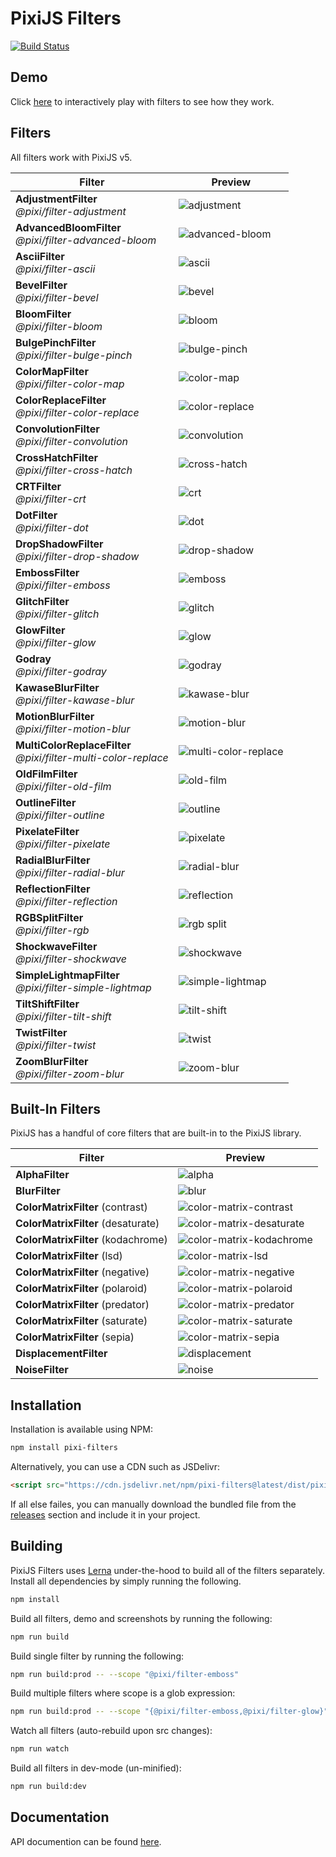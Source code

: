 # PixiJS Filters

[![Build Status](https://travis-ci.org/pixijs/pixi-filters.svg?branch=master)](https://travis-ci.org/pixijs/pixi-filters)

## Demo

Click [here](http://pixijs.io/pixi-filters/tools/demo/) to interactively play with filters to see how they work.

## Filters

All filters work with PixiJS v5.

| Filter | Preview |
|---|---|
| **AdjustmentFilter**<br>_@pixi/filter-adjustment_ | ![adjustment](https://pixijs.github.io/pixi-filters/tools/screenshots/dist/adjustment.png?v=2) |
| **AdvancedBloomFilter**<br>_@pixi/filter-advanced-bloom_ | ![advanced-bloom](https://pixijs.github.io/pixi-filters/tools/screenshots/dist/advanced-bloom.png?v=2) |
| **AsciiFilter**<br>_@pixi/filter-ascii_ | ![ascii](https://pixijs.github.io/pixi-filters/tools/screenshots/dist/ascii.png?v=2) |
| **BevelFilter**<br>_@pixi/filter-bevel_ | ![bevel](https://pixijs.github.io/pixi-filters/tools/screenshots/dist/bevel.png?v=2) |
| **BloomFilter**<br>_@pixi/filter-bloom_ | ![bloom](https://pixijs.github.io/pixi-filters/tools/screenshots/dist/bloom.png?v=2) |
| **BulgePinchFilter**<br>_@pixi/filter-bulge-pinch_ | ![bulge-pinch](https://pixijs.github.io/pixi-filters/tools/screenshots/dist/bulge-pinch.gif?v=2) |
| **ColorMapFilter**<br>_@pixi/filter-color-map_ | ![color-map](https://pixijs.github.io/pixi-filters/tools/screenshots/dist/color-map.png?v=2) |
| **ColorReplaceFilter**<br>_@pixi/filter-color-replace_ | ![color-replace](https://pixijs.github.io/pixi-filters/tools/screenshots/dist/color-replace.png?v=2) |
| **ConvolutionFilter**<br>_@pixi/filter-convolution_ | ![convolution](https://pixijs.github.io/pixi-filters/tools/screenshots/dist/convolution.png?v=2) |
| **CrossHatchFilter**<br>_@pixi/filter-cross-hatch_ | ![cross-hatch](https://pixijs.github.io/pixi-filters/tools/screenshots/dist/cross-hatch.png?v=2) |
| **CRTFilter**<br>_@pixi/filter-crt_ | ![crt](https://pixijs.github.io/pixi-filters/tools/screenshots/dist/crt.png?v=2) |
| **DotFilter**<br>_@pixi/filter-dot_ | ![dot](https://pixijs.github.io/pixi-filters/tools/screenshots/dist/dot.png?v=2) |
| **DropShadowFilter**<br>_@pixi/filter-drop-shadow_| ![drop-shadow](https://pixijs.github.io/pixi-filters/tools/screenshots/dist/drop-shadow.png?v=2) |
| **EmbossFilter**<br>_@pixi/filter-emboss_ | ![emboss](https://pixijs.github.io/pixi-filters/tools/screenshots/dist/emboss.png?v=2) |
| **GlitchFilter**<br>_@pixi/filter-glitch_ | ![glitch](https://pixijs.github.io/pixi-filters/tools/screenshots/dist/glitch.png?v=1) |
| **GlowFilter**<br>_@pixi/filter-glow_ | ![glow](https://pixijs.github.io/pixi-filters/tools/screenshots/dist/glow.png?v=2) |
| **Godray**<br>_@pixi/filter-godray_ | ![godray](https://pixijs.github.io/pixi-filters/tools/screenshots/dist/godray.gif?v=2) |
| **KawaseBlurFilter**<br>_@pixi/filter-kawase-blur_ | ![kawase-blur](https://pixijs.github.io/pixi-filters/tools/screenshots/dist/kawase-blur.png?v=1) |
| **MotionBlurFilter**<br>_@pixi/filter-motion-blur_ | ![motion-blur](https://pixijs.github.io/pixi-filters/tools/screenshots/dist/motion-blur.png?v=1) |
| **MultiColorReplaceFilter**<br>_@pixi/filter-multi-color-replace_ | ![multi-color-replace](https://pixijs.github.io/pixi-filters/tools/screenshots/dist/multi-color-replace.png?v=1) |
| **OldFilmFilter**<br>_@pixi/filter-old-film_ | ![old-film](https://pixijs.github.io/pixi-filters/tools/screenshots/dist/old-film.gif?v=2) |
| **OutlineFilter**<br>_@pixi/filter-outline_ | ![outline](https://pixijs.github.io/pixi-filters/tools/screenshots/dist/outline.png?v=2) |
| **PixelateFilter**<br>_@pixi/filter-pixelate_ | ![pixelate](https://pixijs.github.io/pixi-filters/tools/screenshots/dist/pixelate.png?v=2) |
| **RadialBlurFilter**<br>_@pixi/filter-radial-blur_ | ![radial-blur](https://pixijs.github.io/pixi-filters/tools/screenshots/dist/radial-blur.png?v=2) |
| **ReflectionFilter**<br>_@pixi/filter-reflection_ | ![reflection](https://pixijs.github.io/pixi-filters/tools/screenshots/dist/reflection.png?v=2) |
| **RGBSplitFilter**<br>_@pixi/filter-rgb_ | ![rgb split](https://pixijs.github.io/pixi-filters/tools/screenshots/dist/rgb.png?v=2) |
| **ShockwaveFilter**<br>_@pixi/filter-shockwave_ | ![shockwave](https://pixijs.github.io/pixi-filters/tools/screenshots/dist/shockwave.gif?v=3) |
| **SimpleLightmapFilter**<br>_@pixi/filter-simple-lightmap_ | ![simple-lightmap](https://pixijs.github.io/pixi-filters/tools/screenshots/dist/simple-lightmap.png?v=2) |
| **TiltShiftFilter**<br>_@pixi/filter-tilt-shift_ | ![tilt-shift](https://pixijs.github.io/pixi-filters/tools/screenshots/dist/tilt-shift.png?v=2) |
| **TwistFilter**<br>_@pixi/filter-twist_ | ![twist](https://pixijs.github.io/pixi-filters/tools/screenshots/dist/twist.png?v=2) |
| **ZoomBlurFilter**<br>_@pixi/filter-zoom-blur_ | ![zoom-blur](https://pixijs.github.io/pixi-filters/tools/screenshots/dist/zoom-blur.png?v=4) |

## Built-In Filters

PixiJS has a handful of core filters that are built-in to the PixiJS library.

| Filter | Preview |
|---|---|
| **AlphaFilter** | ![alpha](https://pixijs.github.io/pixi-filters/tools/screenshots/dist/alpha.png?v=2) |
| **BlurFilter** | ![blur](https://pixijs.github.io/pixi-filters/tools/screenshots/dist/blur.png?v=2) |
| **ColorMatrixFilter** (contrast) | ![color-matrix-contrast](https://pixijs.github.io/pixi-filters/tools/screenshots/dist/color-matrix-contrast.png?v=2) |
| **ColorMatrixFilter** (desaturate) | ![color-matrix-desaturate](https://pixijs.github.io/pixi-filters/tools/screenshots/dist/color-matrix-desaturate.png?v=2) |
| **ColorMatrixFilter** (kodachrome) | ![color-matrix-kodachrome](https://pixijs.github.io/pixi-filters/tools/screenshots/dist/color-matrix-kodachrome.png?v=2) |
| **ColorMatrixFilter** (lsd) | ![color-matrix-lsd](https://pixijs.github.io/pixi-filters/tools/screenshots/dist/color-matrix-lsd.png?v=2) |
| **ColorMatrixFilter** (negative) | ![color-matrix-negative](https://pixijs.github.io/pixi-filters/tools/screenshots/dist/color-matrix-negative.png?v=2) |
| **ColorMatrixFilter** (polaroid) | ![color-matrix-polaroid](https://pixijs.github.io/pixi-filters/tools/screenshots/dist/color-matrix-polaroid.png?v=2) |
| **ColorMatrixFilter** (predator) | ![color-matrix-predator](https://pixijs.github.io/pixi-filters/tools/screenshots/dist/color-matrix-predator.png?v=2) |
| **ColorMatrixFilter** (saturate) | ![color-matrix-saturate](https://pixijs.github.io/pixi-filters/tools/screenshots/dist/color-matrix-saturate.png?v=2) |
| **ColorMatrixFilter** (sepia) | ![color-matrix-sepia](https://pixijs.github.io/pixi-filters/tools/screenshots/dist/color-matrix-sepia.png?v=2) |
| **DisplacementFilter** | ![displacement](https://pixijs.github.io/pixi-filters/tools/screenshots/dist/displacement.png?v=2) |
| **NoiseFilter** | ![noise](https://pixijs.github.io/pixi-filters/tools/screenshots/dist/noise.png?v=2) |

## Installation

Installation is available using NPM:

```bash
npm install pixi-filters
```

Alternatively, you can use a CDN such as JSDelivr:

```html
<script src="https://cdn.jsdelivr.net/npm/pixi-filters@latest/dist/pixi-filters.js"></script>
```

If all else failes, you can manually download the bundled file from the [releases](https://github.com/pixijs/pixi-filters/releases) section and include it in your project.

## Building

PixiJS Filters uses [Lerna](https://github.com/lerna/lerna) under-the-hood to build all of the filters separately. Install all dependencies by simply running the following.

```bash
npm install
```

Build all filters, demo and screenshots by running the following:

```bash
npm run build
```

Build single filter by running the following:

```bash
npm run build:prod -- --scope "@pixi/filter-emboss"
```

Build multiple filters where scope is a glob expression:

```bash
npm run build:prod -- --scope "{@pixi/filter-emboss,@pixi/filter-glow}"
```

Watch all filters (auto-rebuild upon src changes):

```bash
npm run watch
```

Build all filters in dev-mode (un-minified):

```bash
npm run build:dev
```

## Documentation

API documention can be found [here](http://pixijs.github.io/pixi-filters/docs/).
